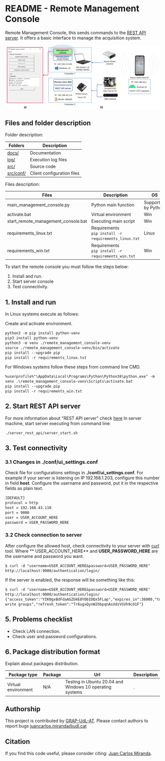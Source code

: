 # README - Remote Management Console 
Remote Management Console, this sends commands to the [REST API server](https://github.com/GRAP-UdL-AT/ak_acquisition_system/tree/main/server_rest_api/). It offers a basic interface to manage the acquisition system.

![REMOTE_MANAGEMENT_CONSOLE](https://github.com/GRAP-UdL-AT/ak_acquisition_system/blob/main/remote_management_console/docs/img/management_console_presentation.png?raw=true)

## Files and folder description

Folder description:

| Folders                    | Description            |
|---------------------------|-------------------------|
| [docs/](https://github.com/GRAP-UdL-AT/ak_acquisition_system/tree/main/remote_management_console/docs/) | Documentation |
| [log/](https://github.com/GRAP-UdL-AT/ak_acquisition_system/tree/main/remote_management_console/log/) | Execution log files |
| [src/](https://github.com/GRAP-UdL-AT/ak_acquisition_system/tree/main/remote_management_console/src/) | Source code |
| [src/conf/](https://github.com/GRAP-UdL-AT/ak_acquisition_system/tree/main/remote_management_console/src/conf/) | Client configuration files |


Files description:

| Files                    | Description              | OS |
|---------------------------|-------------------------|---|
| main_management_console.py | Python main function | Supported by Python |
| activate.bat | Virtual environment | Win |
| start_remote_management_console.bat | Executing main script | Win |
| requirements_linux.txt | Requirements <br>```pip install -r requirements_linux.txt``` | Linux |
| requirements_win.txt | Requirements <br>```pip install -r requirements_win.txt``` | Win |

To start the remote console you must follow the steps below:
1. Install and run.
2. Start server console
3. Test connectivity.

## 1. Install and run

In Linux systems execute as follows:

Create and activate environment.
```
python3 -m pip install python-venv
pip3 install python-venv
python3 -m venv ./remote_management_console-venv
source ./remote_management_console-venv/bin/activate
pip install --upgrade pip
pip install -r requirements_linux.txt
```

For Windows systems follow these steps from command line CMD.
```
%userprofile%"\AppData\Local\Programs\Python\Python38\python.exe" -m venv .\remote_management_console-venv\Scripts\activate.bat
pip install --upgrade pip
pip install -r requirements_win.txt
```


## 2. Start REST API server

For more information about "REST API server"
check [here](https://github.com/GRAP-UdL-AT/ak_acquisition_system/tree/main/server_rest_api/)
In server machine, start server executing from command line:

```
./server_rest_api/server_start.sh
```

## 3. Test connectivity

### 3.1 Changes in ./conf/ui_settings.conf
Check file for configurations settings in **./conf/ui_settings.conf**.
For example if your server is listening on IP 192.168.1.203, configure this number in field **host**.
Configure the username and password, put it in the respective fields as plain text.
```
[DEFAULT]
protocol = http
host = 192.168.43.110
port = 9000
user = USER_ACCOUNT_HERE
password = USER_PASSWORD_HERE
```


### 3.2 Check connection to server

After configure the allowed host, check connectivity to your server with [curl](https://curl.se/) tool. Where **
USER_ACCOUNT_HERE** and **USER_PASSWORD_HERE** are the username and password you want.

```
$ curl -d "username=USER_ACCOUNT_HERE&password=USER_PASSWORD_HERE" http://localhost:9000/authentication/login/
```

If the server is enabled, the response will be something like this:

```
$ curl -d "username=USER_ACCOUNT_HERE&password=USER_PASSWORD_HERE" http://localhost:9000/authentication/login/
{"access_token":"YIK0gxBdFdaAGZU4E0Y0bIOQx5FLap","expires_in":36000,"token_type":"Bearer","scope":"read write groups","refresh_token":"Tr6ugxQynW2hbpqnAsUdzVGVh9cO1F"}
```

## 5. Problems checklist

* Check LAN connection.
* Check user and password configurations.

## 6. Package distribution format

Explain about packages distribution.

| Package type | Package |  Url |  Description | 
|--------------|---------|------|------|
| Virtual environment          | N/A    | Testing in Ubuntu 20.04 and Windows 10 operating systems | . |


## Authorship

This project is contributed by [GRAP-UdL-AT](http://www.grap.udl.cat/en/index.html). Please contact authors to report
bugs juancarlos.miranda@udl.cat

## Citation

If you find this code useful, please consider citing:
[Juan Carlos Miranda](https://github.com/juancarlosmiranda).
